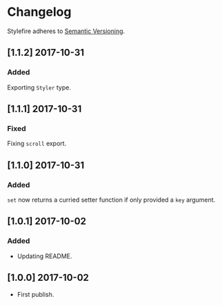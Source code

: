 # Changelog

Stylefire adheres to [Semantic Versioning](http://semver.org/).

## [1.1.2] 2017-10-31

### Added

Exporting `Styler` type.

## [1.1.1] 2017-10-31

### Fixed

Fixing `scroll` export.

## [1.1.0] 2017-10-31

### Added

`set` now returns a curried setter function if only provided a `key` argument.

## [1.0.1] 2017-10-02

### Added
- Updating README.

## [1.0.0] 2017-10-02

- First publish.